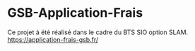 # GSB-Application-Frais
Ce projet à été réalisé dans le cadre du BTS SIO option SLAM.
https://application-frais-gsb.fr/
